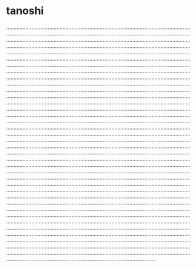 # tanoshi
.................................................................................................................................................................................................................................................................................................................................................................................................................................................................................................................................................................................................................................................................................................................................................................................................................................................................................................................................................................................................................................................................................................................................................................................................................................................................................................................................................................................................................................................................................................................................................................................................................................................................................................................................................................................................................................................................................................................................................................................................................................................................................................................................................................................................................................................................................................................................................................................................................................................................................................................................................................................................................................................................................................................................................................................................................................................................................................................................................................................................................................................................................................................................................................................................................................................................................................................................................................................................................................................................................................................................................................................................................................................................................................................................................................................................................................................................................................................................................................................................................................................................................................................................................................................................................................................................................................................................................................................................................................................................................................................................................................................................................................................................................................................................................................................................................................................................................